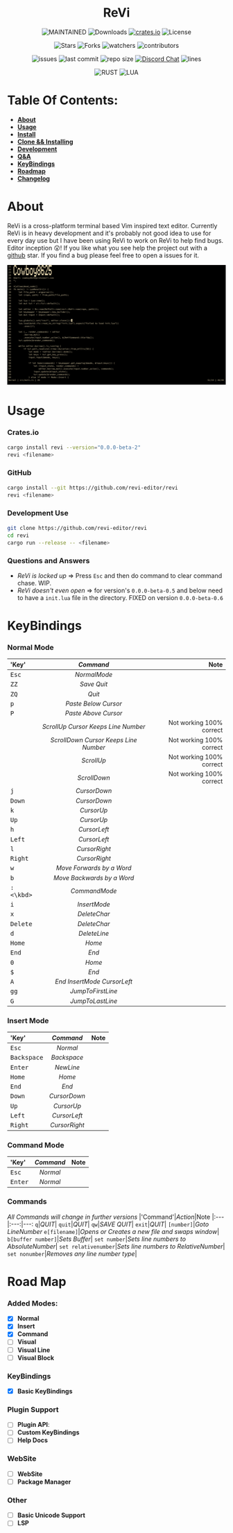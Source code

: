 <h1 align="center"> ReVi </h1>
<p align="center">
<a><img alt="MAINTAINED" src="https://img.shields.io/badge/Maintained%3F-yes-green.svg"></a>
<a><img alt="Downloads" src="https://img.shields.io/crates/d/revi"></a>
<a href="https://crates.io/crates/revi"><img alt="crates.io" src="https://img.shields.io/crates/v/revi.svg"></a>
<a><img alt="License" src="https://img.shields.io/badge/License-MIT-blue.svg"></a>
</p>
<p align="center">
<a><img alt="Stars" src="https://img.shields.io/github/stars/revi-editor/revi?style=social"></a>
<a><img alt="Forks" src="https://img.shields.io/github/forks/revi-editor/revi?style=social"></a>
<a><img alt="watchers" src="https://img.shields.io/github/watchers/revi-editor/revi?style=social"></a>
<a><img alt="contributors" src="https://img.shields.io/github/contributors/revi-editor/revi"></a>
</p>
<p align="center">
<a><img alt="issues" src="https://img.shields.io/github/issues/revi-editor/revi"></a>
<a><img alt="last commit" src="https://img.shields.io/github/last-commit/revi-editor/revi"></a>
<a><img alt="repo size" src="https://img.shields.io/github/repo-size/revi-editor/revi"></a> <a href="https://discord.gg/KwnGX8P"><img alt="Discord Chat" src="https://img.shields.io/discord/509849754155614230"></a>
<a><img alt="lines" src="https://img.shields.io/tokei/lines/github/revi-editor/revi"></a>
</p>
<p align="center">
<a><img alt="RUST" src="https://img.shields.io/badge/Rust-000000?style=for-the-badge&logo=rust&logoColor=white"></a>
<a><img alt="LUA" src="https://img.shields.io/badge/Lua-2C2D72?style=for-the-badge&logo=lua&logoColor=white"></a>
</p>

# Table Of Contents:

  - [**About**](#about)
  - [**Usage**](#usage)
  - [**Install**](#cratesio)
  - [**Clone && Installing**](#github)
  - [**Development**](#development-use)
  - [**Q&A**](#questions-and-answers)
  - [**KeyBindings**](#keybindings)
  - [**Roadmap**](#road-map)
- [**Changelog**](./CHANGELOG.md)

# About

  ReVi is a cross-platform terminal based Vim inspired text editor.
  Currently ReVi is in heavy development and it's probably not good idea to use for every day use
  but I have been using ReVi to work on ReVi to help find bugs. Editor inception 😲!
  If you like what you see help the project out with a [github](https://github.com/revi-editor/revi) star.
  If you find a bug please feel free to open a issues for it.

  <p align="center">
  <a><img alt="Image" src="./snapshots/line_numbers.png"></a>
  </p>


# Usage

### **Crates.io**
  ```sh
  cargo install revi --version="0.0.0-beta-2"
  revi <filename>
  ```
### **GitHub**
  ```sh
  cargo install --git https://github.com/revi-editor/revi
  revi <filename>
  ```

### **Development Use**
  ```sh
  git clone https://github.com/revi-editor/revi
  cd revi
  cargo run --release -- <filename>
  ```

### **Questions and Answers**

  - *ReVi is locked up* => Press `Esc` and then do command to clear command chase.  WIP.
  - *ReVi doesn't even open* => for version's `0.0.0-beta-0.5` and below need to have a `init.lua` file in the directory.  FIXED on version `0.0.0-beta-0.6`

# KeyBindings

### **Normal Mode**

  |'Key'|*Command*|Note
  |:---|:---:|---:
  <kbd>Esc</kbd>|*NormalMode*|
  <kbd>ZZ</kbd>|*Save Quit*|
  <kbd>ZQ</kbd>|*Quit*|
  <kbd>p</kbd>|*Paste Below Cursor*|
  <kbd>P</kbd>|*Paste Above Cursor*|
  <kbd><C-y></kbd>|*ScrollUp Cursor Keeps Line Number*|Not working 100% correct
  <kbd><C-e></kbd>|*ScrollDown Cursor Keeps Line Number*|Not working 100% correct
  <kbd><C-u></kbd>|*ScrollUp*|Not working 100% correct
  <kbd><C-d></kbd>|*ScrollDown*|Not working 100% correct
  <kbd>j</kbd>|*CursorDown*|
  <kbd>Down</kbd>|*CursorDown*|
  <kbd>k</kbd>|*CursorUp*|
  <kbd>Up</kbd>|*CursorUp*|
  <kbd>h</kbd>|*CursorLeft*|
  <kbd>Left</kbd>|*CursorLeft*|
  <kbd>l</kbd>|*CursorRight*|
  <kbd>Right</kbd>|*CursorRight*|
  <kbd>w</kbd>|*Move Forwards by a Word*|
  <kbd>b</kbd>|*Move Backwards by a Word*|
  <kbd>:<\kbd>|*CommandMode*|
  <kbd>i</kbd>|*InsertMode*|
  <kbd>x</kbd>|*DeleteChar*|
  <kbd>Delete</kbd>|*DeleteChar*|
  <kbd>d</kbd>|*DeleteLine*|
  <kbd>Home</kbd>|*Home*|
  <kbd>End</kbd>|*End*|
  <kbd>0<kbd>|*Home*|
  <kbd>$<kbd>|*End*|
  <kbd>A</kbd>|*End InsertMode CursorLeft*|
  <kbd>gg</kbd>|*JumpToFirstLine*
  <kbd>G</kbd>|*JumpToLastLine*

### **Insert Mode**

  |'Key'|*Command*|Note
  |:---|:---:|---:
  <kbd>Esc</kbd>|*Normal*|
  <kbd>Backspace</kbd>|*Backspace*|
  <kbd>Enter</kbd>|*NewLine*|
  <kbd>Home</kbd>|*Home*|
  <kbd>End</kbd>|*End*|
  <kbd>Down</kbd>|*CursorDown*|
  <kbd>Up</kbd>|*CursorUp*|
  <kbd>Left</kbd>|*CursorLeft*|
  <kbd>Right</kbd>|*CursorRight*|

### **Command Mode**

  |'Key'|*Command*|Note
  |:---|:---:|---:
  <kbd>Esc</kbd>|*Normal*|
  <kbd>Enter</kdb>|*Normal*|

### **Commands**
  *All Commands will change in further versions*
  |'Command'|*Action*|Note
  |:---|:---:|---:
  `q`|*QUIT*|
  `quit`|*QUIT*|
  `qw`|*SAVE QUIT*|
  `exit`|*QUIT*|
  `[number]`|*Goto LineNumber*
  `e[filename]`|*Opens or Creates a new file and swaps window*|
  `b[buffer number]`|*Sets Buffer*|
  `set number`|*Sets line numbers to AbsoluteNumber*|
  `set relativenumber`|*Sets line numbers to RelativeNumber*|
  `set nonumber`|*Removes any line number type*|

# Road Map

### **Added Modes**:
  - [X] **Normal**
  - [X] **Insert**
  - [X] **Command**
  - [ ] **Visual**
  - [ ] **Visual Line**
  - [ ] **Visual Block**

### **KeyBindings**
  - [X] **Basic KeyBindings**

### **Plugin Support**
  - [ ] **Plugin API**:
  - [ ] **Custom KeyBindings**
  - [ ] **Help Docs**

### **WebSite**
  - [ ] **WebSite**
  - [ ] **Package Manager**

### **Other**
  - [ ] **Basic Unicode Support**
  - [ ] **LSP**
